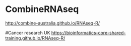 # CombineRNAseq

http://combine-australia.github.io/RNAseq-R/

#Cancer research UK
https://bioinformatics-core-shared-training.github.io/RNAseq-R/


#
